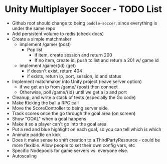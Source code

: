 # Unity Multiplayer Soccer - TODO List

- Github root should change to being `paddle-soccer`, since everything is under the same repo
- Add persistent volume to redis (check docs)
- Create a simple matchmaker
    - implement /game/ (post)
        - Pop list 
            - if item, create session and return 200
            - If no item, create id, push to list and return a 201 w/ game id
    - implement /game/{id} (get)
        - if doesn't exist, return 404
        - if exists, return ip, port, session, id and status
- Implement matchmaker into Unity project (leave server option)
    - if we get an ip from /game/ (post) then connect
    - Otherwise, poll /game/{id} until we get a ip and port
- Cleanup, and write a stack of tests (especially the Go code)
- Make Kicking the ball a RPC call
- Move the ScoreController to being server side.
- Track scores once the go through the goal area (on screen)
- Show "GOAL" when a goal happens
- Make it so a player can't go into the goal area
- Put a red and blue highlight on each goal, so you can tell which is which
- Animate paddle on kick
- Does it make sense to shift creation to a ThirdPartyResource - could be more flexible. Allow people to set their own config vars, etc
- Specific Nodepools for game servers vs. everyone else.
- Autoscaling